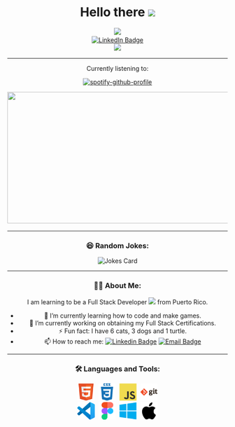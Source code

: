 <h1 align="center">
  Hello there
  <img src="https://media.giphy.com/media/hvRJCLFzcasrR4ia7z/giphy.gif" width="30px"/>
</h1>

<div align="center">
  <div id="header">
    <img src="https://media.giphy.com/media/3oKIPnAiaMCws8nOsE/giphy.gif" width="100"/>
  </div>
  
  <div id="badges">
    <a href="https://www.linkedin.com/in/john-steele-72b4a2279/">
      <img src="https://img.shields.io/badge/LinkedIn-blue?style=for-the-badge&logo=linkedin&logoColor=white" alt="LinkedIn Badge"/>
    </a>
  </div>
  
  <img src="https://komarev.com/ghpvc/?username=JSteele-Dev&style=flat-square&color=blue"/>
  
---
Currently listening to:

  [![spotify-github-profile](https://spotify-github-profile.vercel.app/api/view?uid=john.steele1990&cover_image=true&theme=novatorem&show_offline=false&background_color=121212&interchange=false&bar_color=53b14f&bar_color_cover=false)](https://github.com/kittinan/spotify-github-profile)
  
  <div>
    <img src="https://media.giphy.com/media/1C8bHHJturSx2/giphy.gif" width="600" height="300"/>
  </div>

  ---

  ### 😆 Random Jokes:
  ![Jokes Card](https://readme-jokes.vercel.app/api)
  
</div>

---

<div align="center">
  
### 👨‍💻 About Me:
I am learning to be a Full Stack Developer <img src="https://media.giphy.com/media/WUlplcMpOCEmTGBtBW/giphy.gif" width="30"> from Puerto Rico.

- 🌱 I’m currently learning how to code and make games.
- 🔭 I’m currently working on obtaining my Full Stack Certifications.
- ⚡ Fun fact: I have 6 cats, 3 dogs and 1 turtle.
- 📫 How to reach me: [![Linkedin Badge](https://img.shields.io/badge/-Linkedin-blue?style=flat&logo=Linkedin&logoColor=white)](https://www.linkedin.com/in/john-steele-72b4a2279/) [![Email Badge](https://img.shields.io/badge/-Email-orange?style=flat&logo=email&logoColor=white)](mailto:j.steelecg@gmail.com)

---
  
### 🛠️ Languages and Tools:
<div>
  <img src="https://github.com/devicons/devicon/blob/master/icons/html5/html5-original.svg" title="HTML5" alt="HTML" width="40" height="40"/>&nbsp;
  <img src="https://github.com/devicons/devicon/blob/master/icons/css3/css3-plain-wordmark.svg"  title="CSS3" alt="CSS" width="40" height="40"/>&nbsp;
  <img src="https://github.com/devicons/devicon/blob/master/icons/javascript/javascript-original.svg" title="JavaScript" alt="JavaScript" width="40" height="40"/>&nbsp;
  <img src="https://github.com/devicons/devicon/blob/master/icons/git/git-original-wordmark.svg" title="Git" **alt="Git" width="40" height="40"/>
</div>
<div>
  <img src="https://github.com/devicons/devicon/blob/master/icons/vscode/vscode-original.svg" title="vscode" alt="vscode" width="40" height="40"/>&nbsp;
  <img src="https://github.com/devicons/devicon/blob/master/icons/figma/figma-original.svg" title="figma" alt="figma" width="40" height="40"/>&nbsp;
  <img src="https://github.com/devicons/devicon/blob/master/icons/windows8/windows8-original.svg" title="windows" alt="windows" width="40" height="40"/>&nbsp;
  <img src="https://github.com/devicons/devicon/blob/master/icons/apple/apple-original.svg" title="apple" alt="apple" width="40" height="40"/>
</div>

<!-- ---

### 🔥 My Stats:
[![Top Langs](https://github-readme-stats.vercel.app/api/top-langs/?username=JSteele-Dev&layout=compact&theme=vision-friendly-dark)](https://github.com/anuraghazra/github-readme-stats)

</div> -->
<!--
**JSteele-Dev/JSteele-Dev** is a ✨ _special_ ✨ repository because its `README.md` (this file) appears on your GitHub profile.

Here are some ideas to get you started:

- 🔭 I’m currently working on ...
- 🌱 I’m currently learning ...
- 👯 I’m looking to collaborate on ...
- 🤔 I’m looking for help with ...
- 💬 Ask me about ...
- 📫 How to reach me: ...
- 😄 Pronouns: ...
- ⚡ Fun fact: ...
-->
